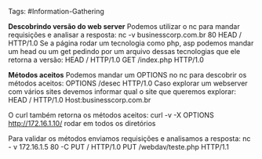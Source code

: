 Tags: #Information-Gathering

**Descobrindo versão do web server**
Podemos utilizar o nc para mandar requisições e analisar a resposta:
	nc -v businesscorp.com.br 80
		HEAD / HTTP/1.0
Se a página rodar um tecnologia como php, asp podemos mandar um head ou um get pedindo por um arquivo dessas tecnologias que ele retorna a versão:
	HEAD / HTTP/1.0
	GET /index.php HTTP/1.0

**Métodos aceitos**
Podemos mandar um OPTIONS no nc para descobrir os métodos aceitos:
	OPTIONS /desec HTTP/1.0
Caso explorar um webserver com vários sites devemos informar qual o site que queremos explorar:
	HEAD / HTTP/1.0
	Host:businesscorp.com.br

O curl também retorna os métodos aceitos:
	curl -v -X OPTIONS http://172.16.1.10/
	rodar em todos os diretórios

Para validar os métodos enviamos requisições e analisamos a resposta:
	nc - v 172.16.1.5 80 -C
	PUT / HTTP/1.0
	PUT /webdav/teste.php HTTP/1.1
	